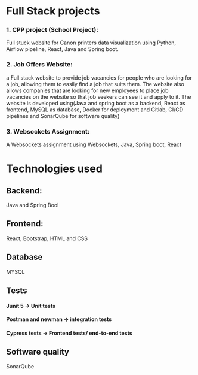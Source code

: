 # Full Stack projects
### 1. CPP project (School Project): 
Full stuck website for Canon printers data visualization using Python, Airflow
pipeline, React, Java and Spring boot. 
### 2. Job Offers Website: 
a Full stack website to provide job vacancies for people who are looking for a job,
allowing them to easily find a job that suits them. The website also allows companies that are
looking for new employees to place job vacancies on the website so that job seekers can see it
and apply to it.
The website is developed using(Java and spring boot as a backend, React as frontend,
MySQL as database, Docker for deployment and Gitlab, CI/CD pipelines and SonarQube for
software quality)
### 3. Websockets Assignment:
A Websockets assignment using Websockets, Java, Spring boot, React

# Technologies used
## Backend: 
Java and Spring Bool
## Frontend: 
React, Bootstrap, HTML and CSS
## Database 
MYSQL 
## Tests
#### Junit 5 -> Unit tests
#### Postman and newman -> integration tests
#### Cypress tests -> Frontend tests/ end-to-end tests
## Software quality
SonarQube 
